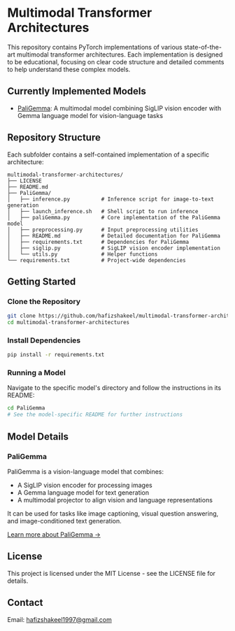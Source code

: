 # Multimodal Transformer Architectures

This repository contains PyTorch implementations of various state-of-the-art multimodal transformer architectures. Each implementation is designed to be educational, focusing on clear code structure and detailed comments to help understand these complex models.

## Currently Implemented Models

- [PaliGemma](./PaliGemma/): A multimodal model combining SigLIP vision encoder with Gemma language model for vision-language tasks

## Repository Structure

Each subfolder contains a self-contained implementation of a specific architecture:

```
multimodal-transformer-architectures/
├── LICENSE
├── README.md
├── PaliGemma/
│   ├── inference.py          # Inference script for image-to-text generation
│   ├── launch_inference.sh   # Shell script to run inference
│   ├── paliGemma.py          # Core implementation of the PaliGemma model
│   ├── preprocessing.py      # Input preprocessing utilities
│   ├── README.md             # Detailed documentation for PaliGemma
│   ├── requirements.txt      # Dependencies for PaliGemma
│   ├── siglip.py             # SigLIP vision encoder implementation
│   └── utils.py              # Helper functions
└── requirements.txt          # Project-wide dependencies
```

## Getting Started

### Clone the Repository

```bash
git clone https://github.com/hafizshakeel/multimodal-transformer-architectures.git
cd multimodal-transformer-architectures
```

### Install Dependencies

```bash
pip install -r requirements.txt
```

### Running a Model

Navigate to the specific model's directory and follow the instructions in its README:

```bash
cd PaliGemma
# See the model-specific README for further instructions
```

## Model Details

### PaliGemma

PaliGemma is a vision-language model that combines:
- A SigLIP vision encoder for processing images
- A Gemma language model for text generation
- A multimodal projector to align vision and language representations

It can be used for tasks like image captioning, visual question answering, and image-conditioned text generation.

[Learn more about PaliGemma →](./PaliGemma/)


## License

This project is licensed under the MIT License - see the LICENSE file for details.

## Contact

Email: hafizshakeel1997@gmail.com

